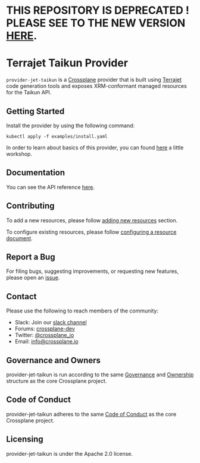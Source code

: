 # THIS REPOSITORY IS DEPRECATED ! PLEASE SEE TO THE NEW VERSION [HERE](https://github.com/itera-io/upjet-provider-taikun).

# Terrajet Taikun Provider

`provider-jet-taikun` is a [Crossplane](https://crossplane.io/) provider that
is built using [Terrajet](https://github.com/crossplane/terrajet) code
generation tools and exposes XRM-conformant managed resources for the
Taikun API.

## Getting Started

Install the provider by using the following command:

```
kubectl apply -f examples/install.yaml
```

In order to learn about basics of this provider, you can found [here](https://github.com/itera-io/provider-jet-taikun-workshop) a little workshop.

## Documentation

You can see the API reference [here](https://doc.crds.dev/github.com/itera-io/provider-jet-taikun).

## Contributing

To add a new resources, please follow [adding new resources](https://github.com/crossplane/terrajet/blob/main/docs/generating-a-provider.md#adding-new-resources) section.

To configure existing resources, please follow [configuring a resource document](https://github.com/crossplane/terrajet/blob/main/docs/configuring-a-resource.md).

## Report a Bug

For filing bugs, suggesting improvements, or requesting new features, please
open an [issue](https://github.com/itera-io/provider-jet-taikun/issues).

## Contact

Please use the following to reach members of the community:

* Slack: Join our [slack channel](https://slack.crossplane.io)
* Forums:
  [crossplane-dev](https://groups.google.com/forum/#!forum/crossplane-dev)
* Twitter: [@crossplane_io](https://twitter.com/crossplane_io)
* Email: [info@crossplane.io](mailto:info@crossplane.io)

## Governance and Owners

provider-jet-taikun is run according to the same
[Governance](https://github.com/crossplane/crossplane/blob/master/GOVERNANCE.md)
and [Ownership](https://github.com/crossplane/crossplane/blob/master/OWNERS.md)
structure as the core Crossplane project.

## Code of Conduct

provider-jet-taikun adheres to the same [Code of
Conduct](https://github.com/crossplane/crossplane/blob/master/CODE_OF_CONDUCT.md)
as the core Crossplane project.

## Licensing

provider-jet-taikun is under the Apache 2.0 license.

